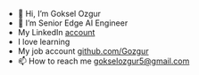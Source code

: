 - 👋 Hi, I’m Goksel Ozgur
- 👀 I’m Senior Edge AI Engineer
- My LinkedIn [account](https://www.linkedin.com/in/goske)
- I love learning
- My job account [github.com/Gozgur](https://github.com/Gozgur)
- 📫 How to reach me gokselozgur5@gmail.com

<!---
gokselozgur5/gokselozgur5 is a ✨ special ✨ repository because its `README.md` (this file) appears on your GitHub profile.
You can click the Preview link to take a look at your changes.
--->
